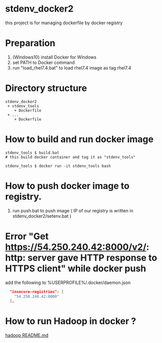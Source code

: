 # stdenv_docker2

this project is for managing dockerfile by docker registry

# Preparation

1. (Windows10) install Docker for Windows
2. set PATH to Docker command
3. run "load_rhel7.4.bat" to load rhel7.4 image as tag rhel7.4

# Directory structure

```
stdenv_docker2
 + stdenv_tools
    + Dockerfile
 + ...
    + Dockerfile
```

# How to build and run docker image

```
stdenv_tools $ build.bat
# this build docker container and tag it as "stdenv_tools"

stdenv_tools $ docker run -it stdenv_tools bash
```

# How to push docker image to registry.

1. run push.bat to push image ( IP of our registry is written in stdenv_docker2/setenv.bat )

# Error "Get https://54.250.240.42:8000/v2/: http: server gave HTTP response to HTTPS client" while docker push

add the following to %USERPROFILE%/.docker/daemon.json
```json
  "insecure-registries": [
    "54.250.240.42:8000"
  ],
```

# How to run Hadoop in docker ?

[hadoop README.md](hadoop/README.md)
